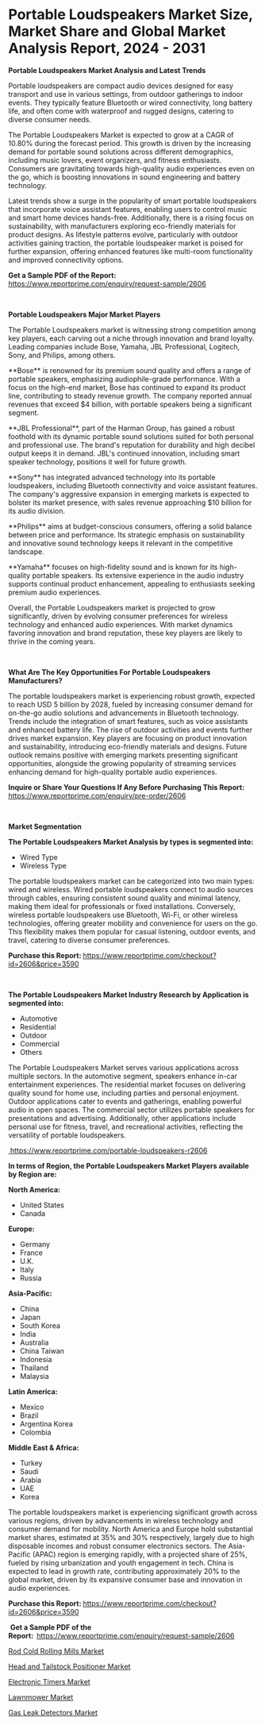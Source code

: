 <p><h1>Portable Loudspeakers Market Size, Market Share and Global Market Analysis Report, 2024 - 2031</h1></p><p><strong>Portable Loudspeakers Market Analysis and Latest Trends</strong></p>
<p><p>Portable loudspeakers are compact audio devices designed for easy transport and use in various settings, from outdoor gatherings to indoor events. They typically feature Bluetooth or wired connectivity, long battery life, and often come with waterproof and rugged designs, catering to diverse consumer needs.</p><p>The Portable Loudspeakers Market is expected to grow at a CAGR of 10.80% during the forecast period. This growth is driven by the increasing demand for portable sound solutions across different demographics, including music lovers, event organizers, and fitness enthusiasts. Consumers are gravitating towards high-quality audio experiences even on the go, which is boosting innovations in sound engineering and battery technology.</p><p>Latest trends show a surge in the popularity of smart portable loudspeakers that incorporate voice assistant features, enabling users to control music and smart home devices hands-free. Additionally, there is a rising focus on sustainability, with manufacturers exploring eco-friendly materials for product designs. As lifestyle patterns evolve, particularly with outdoor activities gaining traction, the portable loudspeaker market is poised for further expansion, offering enhanced features like multi-room functionality and improved connectivity options.</p></p>
<p><strong>Get a Sample PDF of the Report:&nbsp;</strong> <a href="https://www.reportprime.com/enquiry/request-sample/2606">https://www.reportprime.com/enquiry/request-sample/2606</a></p>
<p>&nbsp;</p>
<p><strong>Portable Loudspeakers Major Market Players</strong></p>
<p><p>The Portable Loudspeakers market is witnessing strong competition among key players, each carving out a niche through innovation and brand loyalty. Leading companies include Bose, Yamaha, JBL Professional, Logitech, Sony, and Philips, among others.</p><p>**Bose** is renowned for its premium sound quality and offers a range of portable speakers, emphasizing audiophile-grade performance. With a focus on the high-end market, Bose has continued to expand its product line, contributing to steady revenue growth. The company reported annual revenues that exceed $4 billion, with portable speakers being a significant segment.</p><p>**JBL Professional**, part of the Harman Group, has gained a robust foothold with its dynamic portable sound solutions suited for both personal and professional use. The brand's reputation for durability and high decibel output keeps it in demand. JBL's continued innovation, including smart speaker technology, positions it well for future growth.</p><p>**Sony** has integrated advanced technology into its portable loudspeakers, including Bluetooth connectivity and voice assistant features. The company's aggressive expansion in emerging markets is expected to bolster its market presence, with sales revenue approaching $10 billion for its audio division.</p><p>**Philips** aims at budget-conscious consumers, offering a solid balance between price and performance. Its strategic emphasis on sustainability and innovative sound technology keeps it relevant in the competitive landscape.</p><p>**Yamaha** focuses on high-fidelity sound and is known for its high-quality portable speakers. Its extensive experience in the audio industry supports continual product enhancement, appealing to enthusiasts seeking premium audio experiences.</p><p>Overall, the Portable Loudspeakers market is projected to grow significantly, driven by evolving consumer preferences for wireless technology and enhanced audio experiences. With market dynamics favoring innovation and brand reputation, these key players are likely to thrive in the coming years.</p></p>
<p>&nbsp;</p>
<p><strong>What Are The Key Opportunities For Portable Loudspeakers Manufacturers?</strong></p>
<p><p>The portable loudspeakers market is experiencing robust growth, expected to reach USD 5 billion by 2028, fueled by increasing consumer demand for on-the-go audio solutions and advancements in Bluetooth technology. Trends include the integration of smart features, such as voice assistants and enhanced battery life. The rise of outdoor activities and events further drives market expansion. Key players are focusing on product innovation and sustainability, introducing eco-friendly materials and designs. Future outlook remains positive with emerging markets presenting significant opportunities, alongside the growing popularity of streaming services enhancing demand for high-quality portable audio experiences.</p></p>
<p><strong>Inquire or Share Your Questions If Any Before Purchasing This Report:</strong> <a href="https://www.reportprime.com/enquiry/pre-order/2606">https://www.reportprime.com/enquiry/pre-order/2606</a></p>
<p>&nbsp;</p>
<p><strong>Market Segmentation</strong></p>
<p><strong>The Portable Loudspeakers Market Analysis by types is segmented into:</strong></p>
<p><ul><li>Wired Type</li><li>Wireless Type</li></ul></p>
<p><p>The portable loudspeakers market can be categorized into two main types: wired and wireless. Wired portable loudspeakers connect to audio sources through cables, ensuring consistent sound quality and minimal latency, making them ideal for professionals or fixed installations. Conversely, wireless portable loudspeakers use Bluetooth, Wi-Fi, or other wireless technologies, offering greater mobility and convenience for users on the go. This flexibility makes them popular for casual listening, outdoor events, and travel, catering to diverse consumer preferences.</p></p>
<p><strong>Purchase this Report:&nbsp;</strong><a href="https://www.reportprime.com/checkout?id=2606&price=3590">https://www.reportprime.com/checkout?id=2606&price=3590</a></p>
<p>&nbsp;</p>
<p><strong>The Portable Loudspeakers Market Industry Research by Application is segmented into:</strong></p>
<p><ul><li>Automotive</li><li>Residential</li><li>Outdoor</li><li>Commercial</li><li>Others</li></ul></p>
<p><p>The Portable Loudspeakers Market serves various applications across multiple sectors. In the automotive segment, speakers enhance in-car entertainment experiences. The residential market focuses on delivering quality sound for home use, including parties and personal enjoyment. Outdoor applications cater to events and gatherings, enabling powerful audio in open spaces. The commercial sector utilizes portable speakers for presentations and advertising. Additionally, other applications include personal use for fitness, travel, and recreational activities, reflecting the versatility of portable loudspeakers.</p></p>
<p><a href="https://www.reportprime.com/portable-loudspeakers-r2606">&nbsp;https://www.reportprime.com/portable-loudspeakers-r2606</a></p>
<p><strong>In terms of Region, the Portable Loudspeakers Market Players available by Region are:</strong></p>
<p>
    <p> <strong> North America: </strong>
        <ul>
            <li>United States</li>
            <li>Canada</li>
        </ul>
        </p> 
    <p> <strong> Europe: </strong>
        <ul>
            <li>Germany</li>
            <li>France</li>
            <li>U.K.</li>
            <li>Italy</li>
            <li>Russia</li>
        </ul>
        </p> 
    <p> <strong> Asia-Pacific: </strong>
        <ul>
            <li>China</li>
            <li>Japan</li>
            <li>South Korea</li>
            <li>India</li>
            <li>Australia</li>
            <li>China Taiwan</li>
            <li>Indonesia</li>
            <li>Thailand</li>
            <li>Malaysia</li>
        </ul>
        </p> 
    <p> <strong> Latin America: </strong>
        <ul>
            <li>Mexico</li>
            <li>Brazil</li>
            <li>Argentina Korea</li>
            <li>Colombia</li>
        </ul>
        </p> 
    <p> <strong> Middle East & Africa: </strong>
        <ul>
            <li>Turkey</li>
            <li>Saudi</li>
            <li>Arabia</li>
            <li>UAE</li>
            <li>Korea</li>
        </ul>
    </p>
    </p>
<p><p>The portable loudspeakers market is experiencing significant growth across various regions, driven by advancements in wireless technology and consumer demand for mobility. North America and Europe hold substantial market shares, estimated at 35% and 30% respectively, largely due to high disposable incomes and robust consumer electronics sectors. The Asia-Pacific (APAC) region is emerging rapidly, with a projected share of 25%, fueled by rising urbanization and youth engagement in tech. China is expected to lead in growth rate, contributing approximately 20% to the global market, driven by its expansive consumer base and innovation in audio experiences.</p></p>
<p><strong>Purchase this Report: </strong><a href="https://www.reportprime.com/checkout?id=2606&price=3590">https://www.reportprime.com/checkout?id=2606&price=3590</a></p>
<p>&nbsp;<strong>Get a Sample PDF of the Report:&nbsp;&nbsp;</strong><a href="https://www.reportprime.com/enquiry/request-sample/2606">https://www.reportprime.com/enquiry/request-sample/2606</a></p>
<p><strong></strong></p>
<p><p><a href="https://issuu.com/reportprime-2/docs/rod-cold-rolling-mills-market-size-_23a64ca43262fe">Rod Cold Rolling Mills Market</a></p><p><a href="https://issuu.com/reportprime-2/docs/head-and-tailstock-positioner-marke_48f50188f5d2c2">Head and Tailstock Positioner Market</a></p><p><a href="https://github.com/SanjidaMahmud81/Market-Research-Report-List-1/blob/main/electronic-timers-market.md">Electronic Timers Market</a></p><p><a href="https://www.linkedin.com/pulse/emerging-trends-lawnmower-market-global-outlook-future-prospects-fqsaf?trackingId=aR6KPPbbRnOR3dlNkM9Ntw%3D%3D">Lawnmower Market</a></p><p><a href="https://www.linkedin.com/pulse/market-forecasting-change-global-gas-leak-detectors-dynamics-qtcvf?trackingId=%2FTYjsJbWRny%2BzoS80bnVXg%3D%3D">Gas Leak Detectors Market</a></p></p>